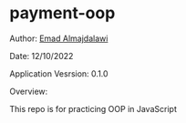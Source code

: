 # payment-oop

Author: [Emad Almajdalawi](https://github.com/emad-almajdalawi)

Date: 12/10/2022

Application Vesrsion: 0.1.0

Overview:

This repo is for practicing OOP in JavaScript
